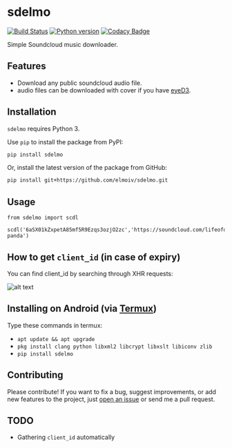 # sdelmo
[![Build Status](https://api.travis-ci.org/elmoiv/sdelmo.svg?branch=master)](https://travis-ci.org/elmoiv/sdelmo)
[![Python version](https://img.shields.io/badge/python-3.6-blue.svg)](https://pypi.org/project/sdelmo/)
[![Codacy Badge](https://api.codacy.com/project/badge/Grade/f52faa974e2c42c3873839cab853b854)](https://www.codacy.com/manual/elmoiv/sdelmo?utm_source=github.com&amp;utm_medium=referral&amp;utm_content=elmoiv/sdelmo&amp;utm_campaign=Badge_Grade)

Simple Soundcloud music downloader.

## Features
-   Download any public soundcloud audio file.
-   audio files can be downloaded with cover if you have [eyeD3](https://eyed3.readthedocs.io/).

## Installation
`sdelmo` requires Python 3.

Use `pip` to install the package from PyPI:

```bash
pip install sdelmo
```

Or, install the latest version of the package from GitHub:

```bash
pip install git+https://github.com/elmoiv/sdelmo.git
```

## Usage
```
from sdelmo import scdl

scdl('6aSX01kZxpetA85mf5R9Ezqs3ozjO2zc','https://soundcloud.com/lifeofdesiigner/desiigner-panda')
```

## How to get `client_id` (in case of expiry)

You can find client_id by searching through XHR requests:

![alt text](https://i.imgur.com/Xl3JnuP.png)

## Installing on Android (via [Termux](https://termux.com/))

Type these commands in termux:

-   `apt update && apt upgrade`
-   `pkg install clang python libxml2 libcrypt libxslt libiconv zlib`
-   `pip install sdelmo`

## Contributing
Please contribute! If you want to fix a bug, suggest improvements, or add new features to the project, just [open an issue](https://github.com/elmoiv/sdelmo/issues) or send me a pull request.

## TODO
-   Gathering `client_id` automatically
